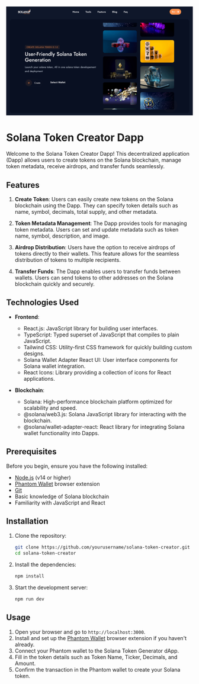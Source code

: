 ![logo](https://github.com/AIMAN10001/AIMAN10001/blob/main/Solana%20token%20creator%20dapp.png)

# Solana Token Creator Dapp

Welcome to the Solana Token Creator Dapp! This decentralized application (Dapp) allows users to create tokens on the Solana blockchain, manage token metadata, receive airdrops, and transfer funds seamlessly.

## Features

1. **Create Token**: Users can easily create new tokens on the Solana blockchain using the Dapp. They can specify token details such as name, symbol, decimals, total supply, and other metadata.

2. **Token Metadata Management**: The Dapp provides tools for managing token metadata. Users can set and update metadata such as token name, symbol, description, and image.

3. **Airdrop Distribution**: Users have the option to receive airdrops of tokens directly to their wallets. This feature allows for the seamless distribution of tokens to multiple recipients.

4. **Transfer Funds**: The Dapp enables users to transfer funds between wallets. Users can send tokens to other addresses on the Solana blockchain quickly and securely.

## Technologies Used

- **Frontend**:

  - React.js: JavaScript library for building user interfaces.
  - TypeScript: Typed superset of JavaScript that compiles to plain JavaScript.
  - Tailwind CSS: Utility-first CSS framework for quickly building custom designs.
  - Solana Wallet Adapter React UI: User interface components for Solana wallet integration.
  - React Icons: Library providing a collection of icons for React applications.

- **Blockchain**:
  - Solana: High-performance blockchain platform optimized for scalability and speed.
  - @solana/web3.js: Solana JavaScript library for interacting with the blockchain.
  - @solana/wallet-adapter-react: React library for integrating Solana wallet functionality into Dapps.

## Prerequisites

Before you begin, ensure you have the following installed:
- [Node.js](https://nodejs.org/) (v14 or higher)
- [Phantom Wallet](https://phantom.app/) browser extension
- [Git](https://git-scm.com/)
- Basic knowledge of Solana blockchain
- Familiarity with JavaScript and React

## Installation

1. Clone the repository:
    ```bash
    git clone https://github.com/yourusername/solana-token-creator.git
    cd solana-token-creator
    ```

2. Install the dependencies:
    ```bash
    npm install
    ```

3. Start the development server:
    ```bash
    npm run dev
    ```

## Usage

1. Open your browser and go to `http://localhost:3000`.
2. Install and set up the [Phantom Wallet](https://phantom.app/) browser extension if you haven't already.
3. Connect your Phantom wallet to the Solana Token Generator dApp.
4. Fill in the token details such as Token Name, Ticker, Decimals, and Amount.
5. Confirm the transaction in the Phantom wallet to create your Solana token.
